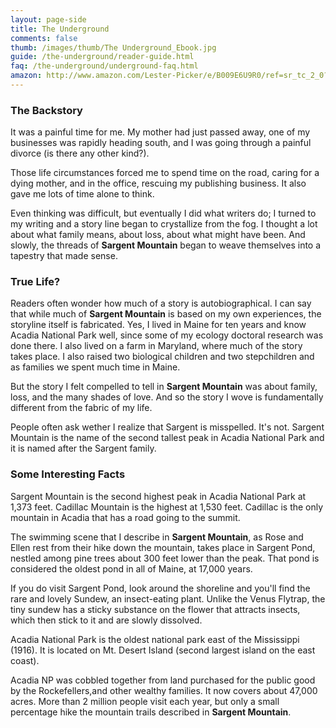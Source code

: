 ```yaml
---
layout: page-side
title: The Underground
comments: false
thumb: /images/thumb/The Underground_Ebook.jpg
guide: /the-underground/reader-guide.html
faq: /the-underground/underground-faq.html
amazon: http://www.amazon.com/Lester-Picker/e/B009E6U9R0/ref=sr_tc_2_0?qid=1355508212&sr=1-2-ent
---
```

### The Backstory

It was a painful time for me. My mother had just passed away, one of my businesses was rapidly heading south, and I was going through a painful divorce (is there any other kind?). 

Those life circumstances forced me to spend time on the road, caring for a dying mother, and in the office, rescuing my publishing business. It also gave me lots of time alone to think.

Even thinking was difficult, but eventually I did what writers do; I turned to my writing and a story line began to crystallize from the fog. I thought a lot about what family means, about loss, about what might have been. And slowly, the threads of **Sargent Mountain** began to weave themselves into a tapestry that made sense. 

### True Life?

Readers often wonder how much of a story is autobiographical. I can say that while much of **Sargent Mountain** is based on my own experiences, the storyline itself is fabricated. Yes, I lived in Maine for ten years and know Acadia National Park well, since some of my ecology doctoral research was done there. I also lived on a farm in Maryland, where much of the story takes place. I also raised two biological children and two stepchildren and as families we spent much time in Maine. 

But the story I felt compelled to tell in **Sargent Mountain** was about family, loss, and the many shades of love. And so the story I wove is fundamentally different from the fabric of my life. 

People often ask wether I realize that Sargent is misspelled. It's not. Sargent Mountain is the name of the second tallest peak in Acadia National Park and it is named after the Sargent family. 

### Some Interesting Facts

Sargent Mountain is the second highest peak in Acadia National Park at 1,373 feet. Cadillac Mountain is the highest at 1,530 feet. Cadillac is the only mountain in Acadia that has a road going to the summit.

The swimming scene that I describe in **Sargent Mountain**, as Rose and Ellen rest from their hike down the mountain, takes place in Sargent Pond, nestled among pine trees about 300 feet lower than the peak. That pond is considered the oldest pond in all of Maine, at 17,000 years. 

If you do visit Sargent Pond, look around the shoreline and you'll find the rare and lovely Sundew, an insect-eating plant. Unlike the Venus Flytrap, the tiny sundew has a sticky substance on the flower that attracts insects, which then stick to it and are slowly dissolved. 

Acadia National Park is the oldest national park east of the Mississippi (1916). It is located on Mt. Desert Island (second largest island on the east coast). 

Acadia NP was cobbled together from land purchased for the public good by the Rockefellers,and other wealthy families. It now covers about 47,000 acres. More than 2 million people visit each year, but only a small percentage hike the mountain trails described in **Sargent Mountain**. 
